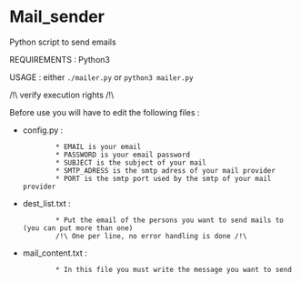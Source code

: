 # Mail_sender

Python script to send emails

REQUIREMENTS : Python3

USAGE : either ```./mailer.py``` or ```python3 mailer.py```

/!\ verify execution rights /!\

Before use you will have to edit the following files :

* config.py : 

              * EMAIL is your email
              * PASSWORD is your email password
              * SUBJECT is the subject of your mail
              * SMTP_ADRESS is the smtp adress of your mail provider
              * PORT is the smtp port used by the smtp of your mail provider

* dest_list.txt :

              * Put the email of the persons you want to send mails to (you can put more than one)
              /!\ One per line, no error handling is done /!\
              
 
* mail_content.txt :

              * In this file you must write the message you want to send